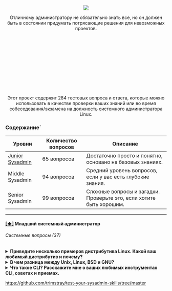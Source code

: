 <p align="center">
<img src="https://github.com/ikozhuhar/sysadmin_skills/blob/main/img/sysadmin_preview.png">
</p>

<p align="center">
Отличному администратору не обязательно знать все, но он должен быть в состоянии придумать потрясающие решения для невозможных проектов.
</p>

<p align="center" style="margin-top: 200px;">
Этот проект содержит 284 тестовых вопроса и ответа, которые можно использовать в качестве проверки ваших знаний или во время собеседования/экзамена на ​​должность системного администратора Linux.
</p>

### Содержание`

| Уровни | Количество вопросов | Описание |
| ------- | ----------- | ----------- |
| [Junior Sysadmin](#1) | 65 вопросов | Достаточно просто и понятно, основано на базовых знаниях. |
| Middle Sysadmin | 94 вопросов | Средний уровень вопросов, если у вас есть глубокие знания. |
| Senior Sysadmin | 99 вопросов | Сложные вопросы и загадки. Проверьте это, если хотите быть хорошим. |

<hr>

#### [[⬆]](#toc) <a name='look_blk'>Младший системный администратор</a>

###### Системные вопросы (37)

<details>
   <p><summary><b>Приведите несколько примеров дистрибутива Linux. Какой ваш любимый дистрибутив и почему?</b></summary></p>

   1. Red Hat Enterprise Linux
   2. Fedora
   3. CentOS
   4. Debian
   5. Ubuntu
   6. Mint
   7. SUSE Linux Enterprise Server
   8. SUSE Linux Enterprise Desktop
   9. Slackware
   10. Arch
   11. Kali
   12. Backbox

</details>

<details>
   <p><summary><b>В чем разница между Unix, Linux, BSD и GNU?</b></summary></p>

<p>GNU на самом деле не является ОС. Это скорее набор правил или философий, регулирующих свободное программное обеспечение, которые в то же время породили множество инструментов при попытке создать ОС. Таким образом, инструменты GNU — это, по сути, открытые версии инструментов, которые уже существовали, но были переопределены, чтобы соответствовать принципам открытого программного обеспечения. GNU/Linux представляет собой совокупность этих инструментов и ядра Linux, образующую полноценную операционную систему, но существуют и другие GNU, например. GNU/Hurd.</p>

<p>Unix и BSD — это «старые» реализации POSIX, которые имеют различные уровни «закрытого исходного кода». Unix обычно имеет полностью закрытый исходный код, но существует столько же разновидностей Unix, сколько и Linux (если не больше). BSD обычно не считается «открытой», но на момент выпуска она считалась очень открытой. Его лицензирование также позволяло коммерческое использование с гораздо меньшими ограничениями, чем допускали более «открытые» лицензии того времени.</p>

<p>Linux — новейший из четырех. Строго говоря, это «просто ядро»; однако в целом она рассматривается как полноценная операционная система в сочетании с GNU Tools и несколькими другими основными компонентами.</p>

<p>Главные руководящие различия между ними заключаются в их идеалах. Unix, Linux и BSD реализуют разные идеалы. Все они соответствуют POSIX и в основном взаимозаменяемы. Некоторые из одних и тех же проблем они решают по-разному. Таким образом, кроме идеалов и способа реализации стандартов POSIX, разницы мало.</p>
</details>

<details>
   <p><summary><b>Что такое CLI? Расскажите мне о ваших любимых инструментах CLI, советах и ​​приемах.</b></summary></p>

   <p><b>CLI</b> — это аббревиатура от «Интерфейс командной строки» или «Интерпретатор командного языка». Командная строка — один из самых мощных способов управления вашей системой/компьютером.</p>

   <p>В Unix-подобных системах <b>CLI</b> — это интерфейс, с помощью которого пользователь может вводить команды для выполнения системой. Интерфейс командной строки очень мощный, но не очень устойчив к ошибкам.v

   <p><b>CLI</b> позволяет вам гораздо более точно манипулировать внутренними компонентами вашей системы и кодом. Он предлагает большую гибкость и контроль, чем графический интерфейс, независимо от того, какая ОС используется. Многие программы, которые вы, возможно, захотите использовать в своем программном обеспечении, размещенном, например, на Github, также требуют запуска некоторых команд в <b>CLI</b>, чтобы запустить их.</p>

   <p><b>Мои любимые инструменты</b></p>
   1. `screen` — бесплатный мультиплексор терминала, я могу начать сеанс, и мои терминалы будут сохранены, даже если соединение потеряно, поэтому вы можете возобновить его позже или из дома.
   2. `ssh` — самая ценная команда для изучения, я могу использовать ее для некоторых удивительных вещей.
   3. vi/vim — самый популярный и мощный текстовый редактор, он универсальный, работает очень быстро даже с большими файлами.
   4. bash-completion — содержит ряд предопределённых правил завершения для оболочки.

   <p><b>Советы и хаки</b></p>
</details>







https://github.com/trimstray/test-your-sysadmin-skills/tree/master
